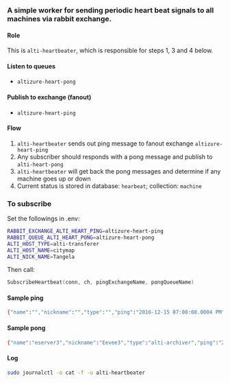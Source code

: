 ### A simple worker for sending periodic heart beat signals to all machines via rabbit exchange.

#### Role
This is `alti-heartbeater`, which is responsible for steps 1, 3 and 4 below.

#### Listen to queues
* `altizure-heart-pong`

#### Publish to exchange (fanout)
* `altizure-heart-ping`

#### Flow
1. `alti-heartbeater` sends out ping message to fanout exchange `altizure-heart-ping`
2. Any subscriber should responds with a pong message and publish to `alti-heart-pong`
3. `alti-heartbeater` will get back the pong messages and determine if any machine goes up or down
4. Current status is stored in database: `hearbeat`; collection: `machine`

### To subscribe
Set the followings in .env:
```bash
RABBIT_EXCHANGE_ALTI_HEART_PING=altizure-heart-ping
RABBIT_QUEUE_ALTI_HEART_PONG=altizure-heart-pong
ALTI_HOST_TYPE=alti-transferer
ALTI_HOST_NAME=citymap
ALTI_NICK_NAME=Tangela
```
Then call:
```go
SubscribeHeartbeat(conn, ch, pingExchangeName, pongQueueName)
```

#### Sample ping
```bash
{"name":"","nickname":"","type":"","ping":"2016-12-15 07:08:08.0004 PM","pong":"0001-01-01 12:00:00.0000 AM","response":null,"extra":"","status":""}
```

#### Sample pong
```bash
{"name":"eserver3","nickname":"Eevee3","type":"alti-archiver","ping":"2016-12-15 07:08:08.0004 PM","pong":"2016-12-15 07:08:08.0491 PM","extra":""}
```

#### Log
```bash
sudo journalctl -o cat -f -u alti-heartbeater
```
